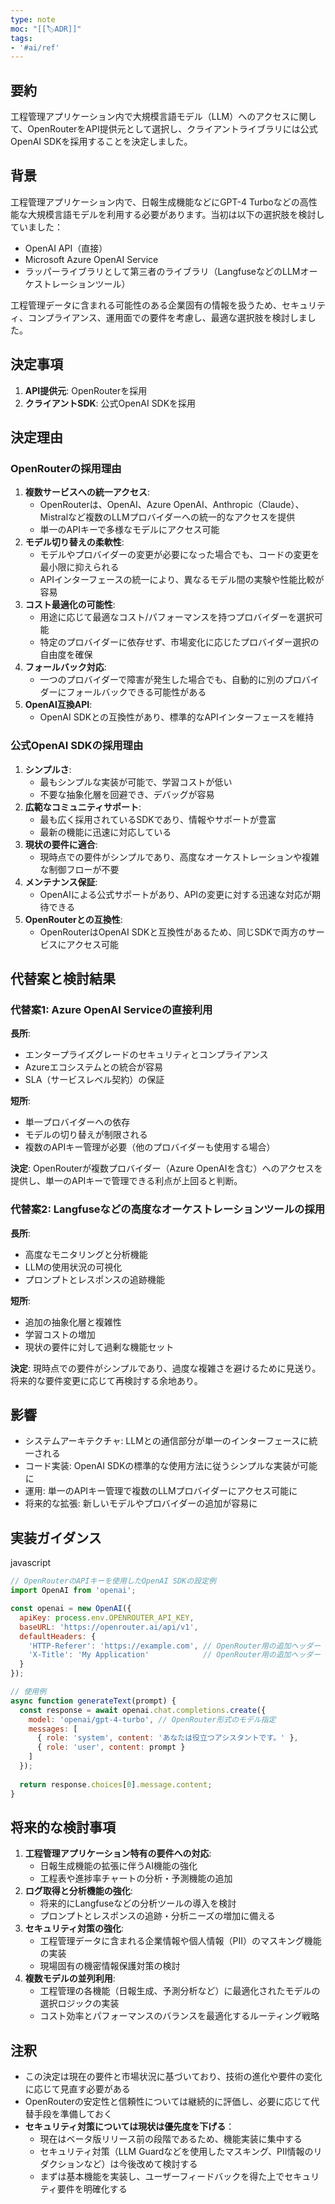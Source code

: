 ```yaml
---
type: note
moc: "[[🏷️ADR]]"
tags:
- '#ai/ref'
---
```

## 要約

工程管理アプリケーション内で大規模言語モデル（LLM）へのアクセスに関して、OpenRouterをAPI提供元として選択し、クライアントライブラリには公式OpenAI SDKを採用することを決定しました。

## 背景

工程管理アプリケーション内で、日報生成機能などにGPT-4 Turboなどの高性能な大規模言語モデルを利用する必要があります。当初は以下の選択肢を検討していました：

- OpenAI API（直接）
- Microsoft Azure OpenAI Service
- ラッパーライブラリとして第三者のライブラリ（LangfuseなどのLLMオーケストレーションツール）

工程管理データに含まれる可能性のある企業固有の情報を扱うため、セキュリティ、コンプライアンス、運用面での要件を考慮し、最適な選択肢を検討しました。

## 決定事項

1. **API提供元**: OpenRouterを採用
2. **クライアントSDK**: 公式OpenAI SDKを採用

## 決定理由

### OpenRouterの採用理由

1. **複数サービスへの統一アクセス**:
    - OpenRouterは、OpenAI、Azure OpenAI、Anthropic（Claude）、Mistralなど複数のLLMプロバイダーへの統一的なアクセスを提供
    - 単一のAPIキーで多様なモデルにアクセス可能
2. **モデル切り替えの柔軟性**:
    - モデルやプロバイダーの変更が必要になった場合でも、コードの変更を最小限に抑えられる
    - APIインターフェースの統一により、異なるモデル間の実験や性能比較が容易
3. **コスト最適化の可能性**:
    - 用途に応じて最適なコスト/パフォーマンスを持つプロバイダーを選択可能
    - 特定のプロバイダーに依存せず、市場変化に応じたプロバイダー選択の自由度を確保
4. **フォールバック対応**:
    - 一つのプロバイダーで障害が発生した場合でも、自動的に別のプロバイダーにフォールバックできる可能性がある
5. **OpenAI互換API**:
    - OpenAI SDKとの互換性があり、標準的なAPIインターフェースを維持

### 公式OpenAI SDKの採用理由

1. **シンプルさ**:
    - 最もシンプルな実装が可能で、学習コストが低い
    - 不要な抽象化層を回避でき、デバッグが容易
2. **広範なコミュニティサポート**:
    - 最も広く採用されているSDKであり、情報やサポートが豊富
    - 最新の機能に迅速に対応している
3. **現状の要件に適合**:
    - 現時点での要件がシンプルであり、高度なオーケストレーションや複雑な制御フローが不要
4. **メンテナンス保証**:
    - OpenAIによる公式サポートがあり、APIの変更に対する迅速な対応が期待できる
5. **OpenRouterとの互換性**:
    - OpenRouterはOpenAI SDKと互換性があるため、同じSDKで両方のサービスにアクセス可能

## 代替案と検討結果

### 代替案1: Azure OpenAI Serviceの直接利用

**長所**:

- エンタープライズグレードのセキュリティとコンプライアンス
- Azureエコシステムとの統合が容易
- SLA（サービスレベル契約）の保証

**短所**:

- 単一プロバイダーへの依存
- モデルの切り替えが制限される
- 複数のAPIキー管理が必要（他のプロバイダーも使用する場合）

**決定**: OpenRouterが複数プロバイダー（Azure OpenAIを含む）へのアクセスを提供し、単一のAPIキーで管理できる利点が上回ると判断。

### 代替案2: Langfuseなどの高度なオーケストレーションツールの採用

**長所**:

- 高度なモニタリングと分析機能
- LLMの使用状況の可視化
- プロンプトとレスポンスの追跡機能

**短所**:

- 追加の抽象化層と複雑性
- 学習コストの増加
- 現状の要件に対して過剰な機能セット

**決定**: 現時点での要件がシンプルであり、過度な複雑さを避けるために見送り。将来的な要件変更に応じて再検討する余地あり。

## 影響

- システムアーキテクチャ: LLMとの通信部分が単一のインターフェースに統一される
- コード実装: OpenAI SDKの標準的な使用方法に従うシンプルな実装が可能に
- 運用: 単一のAPIキー管理で複数のLLMプロバイダーにアクセス可能に
- 将来的な拡張: 新しいモデルやプロバイダーの追加が容易に

## 実装ガイダンス

javascript

```javascript
// OpenRouterのAPIキーを使用したOpenAI SDKの設定例
import OpenAI from 'openai';

const openai = new OpenAI({
  apiKey: process.env.OPENROUTER_API_KEY,
  baseURL: 'https://openrouter.ai/api/v1',
  defaultHeaders: {
    'HTTP-Referer': 'https://example.com', // OpenRouter用の追加ヘッダー
    'X-Title': 'My Application'            // OpenRouter用の追加ヘッダー
  }
});

// 使用例
async function generateText(prompt) {
  const response = await openai.chat.completions.create({
    model: 'openai/gpt-4-turbo', // OpenRouter形式のモデル指定
    messages: [
      { role: 'system', content: 'あなたは役立つアシスタントです。' },
      { role: 'user', content: prompt }
    ]
  });
  
  return response.choices[0].message.content;
}
```

## 将来的な検討事項

1. **工程管理アプリケーション特有の要件への対応**:
    - 日報生成機能の拡張に伴うAI機能の強化
    - 工程表や進捗率チャートの分析・予測機能の追加
2. **ログ取得と分析機能の強化**:
    - 将来的にLangfuseなどの分析ツールの導入を検討
    - プロンプトとレスポンスの追跡・分析ニーズの増加に備える
3. **セキュリティ対策の強化**:
    - 工程管理データに含まれる企業情報や個人情報（PII）のマスキング機能の実装
    - 現場固有の機密情報保護対策の検討
4. **複数モデルの並列利用**:
    - 工程管理の各機能（日報生成、予測分析など）に最適化されたモデルの選択ロジックの実装
    - コスト効率とパフォーマンスのバランスを最適化するルーティング戦略

## 注釈

- この決定は現在の要件と市場状況に基づいており、技術の進化や要件の変化に応じて見直す必要がある
- OpenRouterの安定性と信頼性については継続的に評価し、必要に応じて代替手段を準備しておく
- **セキュリティ対策については現状は優先度を下げる**：
    - 現在はベータ版リリース前の段階であるため、機能実装に集中する
    - セキュリティ対策（LLM Guardなどを使用したマスキング、PII情報のリダクションなど）は今後改めて検討する
    - まずは基本機能を実装し、ユーザーフィードバックを得た上でセキュリティ要件を明確化する

